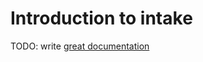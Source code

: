 # Introduction to intake

TODO: write [great documentation](http://jacobian.org/writing/what-to-write/)
